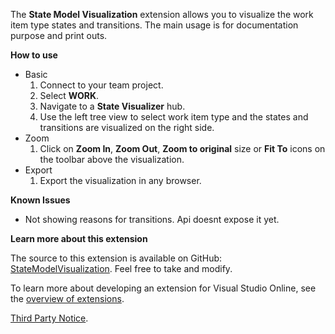 
The **State Model Visualization** extension allows you to visualize the work item type states and transitions. The main usage is for documentation purpose and print outs.

**How to use**

- Basic
	1. Connect to your team project.
	2. Select **WORK**.
	3. Navigate to a **State Visualizer** hub.
	4. Use the left tree view to select work item type and the states and transitions are visualized on the right side.
- Zoom
	1. Click on **Zoom In**, **Zoom Out**, **Zoom to original** size or **Fit To** icons on the toolbar above the visualization.
- Export
	1. Export the visualization in any browser.

**Known Issues**

- Not showing reasons for transitions. Api doesnt expose it yet.

**Learn more about this extension**

The source to this extension is available on GitHub: [StateModelVisualization](https://github.com/melborp/StateModelVisualization). Feel free to take and modify.

To learn more about developing an extension for Visual Studio Online, see the [overview of extensions](https://www.visualstudio.com/en-us/integrate/extensions/overview).

[Third Party Notice](https://marketplace.visualstudio.com/_apis/public/gallery/publisher/taavi-koosaar/extension/StateModelVisualization/latest/assetbyname/ThirdPartyNotice.txt).
